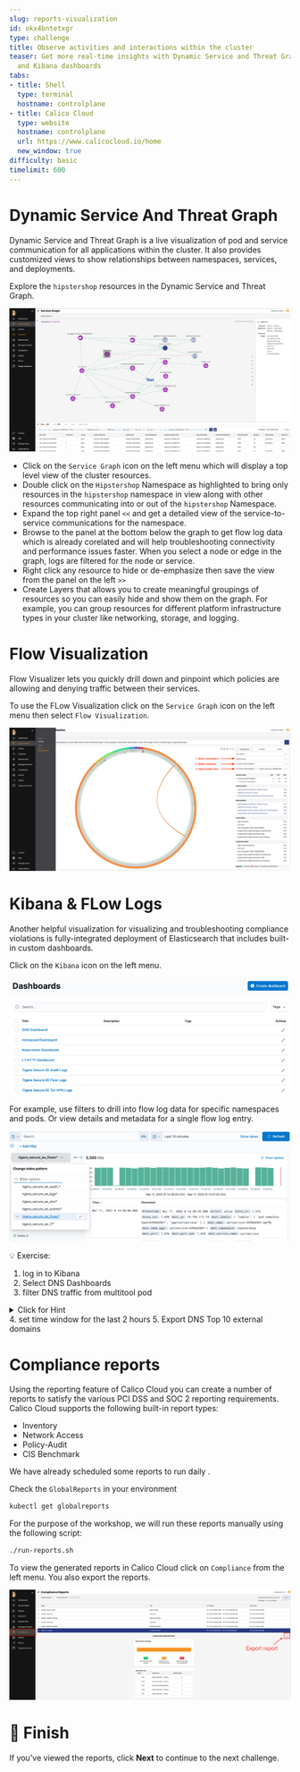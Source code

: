 ```yaml
---
slug: reports-visualization
id: okx4bntetxgr
type: challenge
title: Observe activities and interactions within the cluster
teaser: Get more real-time insights with Dynamic Service and Threat Graph, Flow Visualizer
  and Kibana dashboards
tabs:
- title: Shell
  type: terminal
  hostname: controlplane
- title: Calico Cloud
  type: website
  hostname: controlplane
  url: https://www.calicocloud.io/home
  new_window: true
difficulty: basic
timelimit: 600
---
```


Dynamic Service And Threat Graph
===============

Dynamic Service and Threat Graph is a live visualization of pod and service communication for all applications within the cluster. It also provides customized views to show relationships between namespaces, services, and deployments.

Explore the `hipstershop` resources in the Dynamic Service and Threat Graph.

![Image Description](../assets/Dynamic-service-and-threat-graph.png)

- Click on the `Service Graph` icon on the left menu which will display a top level view of the cluster resources.
- Double click on the `Hipstershop` Namespace as highlighted to bring only resources in the `hipstershop` namespace in view along with other resources communicating into or out of the `hipstershop` Namespace.
- Expand the top right panel `<<` and get a detailed view of the service-to-service communications for the namespace.
- Browse to the panel at the bottom below the graph to get flow log data which is already corelated and will help troubleshooting connectivity and performance issues faster. When you select a node or edge in the graph, logs are filtered for the node or service.
- Right click any resource to hide or de-emphasize then save the view from the panel on the left `>>`
- Create Layers that allows you to create meaningful groupings of resources so you can easily hide and show them on the graph. For example, you can group resources for different platform infrastructure types in your cluster like networking, storage, and logging.

Flow Visualization
===============

Flow Visualizer lets you quickly drill down and pinpoint which policies are allowing and denying traffic between their services.

To use the FLow Visualization click on the `Service Graph` icon on the left menu then select `Flow Visualization`.

![Image Description](../assets/Flow-Visualization.png)

Kibana & FLow Logs
===============

Another helpful visualization for visualizing and troubleshooting compliance violations is fully-integrated deployment of Elasticsearch  that includes built-in custom dashboards.

Click on the `Kibana` icon on the left menu.

![Image Description](../assets/kibana-dashboards.png)


For example, use filters to drill into flow log data for specific namespaces and pods. Or view details and metadata for a single flow log entry.

![Image Description](../assets/kibana_filtering.png)

💡 Exercise:

1. log in to Kibana
2. Select DNS Dashboards
3. filter DNS traffic from multitool pod
<details><summary>Click for Hint</summary>
  <pre>add filter `client_name_aggr` is `multitoo`</pre>
</details>
4. set time window for the last 2 hours
5. Export DNS Top 10 external domains


Compliance reports
===============

Using the reporting feature of Calico Cloud you can create a number of reports to satisfy the various PCI DSS and SOC 2 reporting requirements.
Calico Cloud supports the following built-in report types:

- Inventory
- Network Access
- Policy-Audit
- CIS Benchmark

We have already scheduled some reports to run daily .

Check the `GlobalReports` in your environment

```bash
kubectl get globalreports
``` 

For the purpose of the workshop, we will run these reports manually using the following script:

```bash
./run-reports.sh
```

To view the generated reports in Calico Cloud click on `Compliance` from the left menu. You also export the reports.


![Image Description](../assets/reports.png)

🏁 Finish
=========

If you've viewed the reports, click **Next** to continue to the next challenge.
